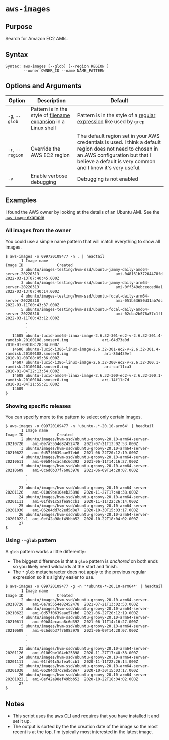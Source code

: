# `aws-images`

## Purpose
Search for Amazon EC2 AMIs.

## Syntax
```
Syntax: aws-images [--glob] [--region REGION ] 
        --owner OWNER_ID --name NAME_PATTERN
```

## Options and Arguments
| Option           | Description                                                                                                                                | Default                                                                                                                 |
|------------------|--------------------------------------------------------------------------------------------------------------------------------------------|-------------------------------------------------------------------------------------------------------------------------|
| `-g`, `--glob`   | Pattern is in the style of [filename expansion](https://www.gnu.org/software/bash/manual/html_node/Pattern-Matching.html) in a Linux shell | Pattern is in the style of a [regular expression](https://en.wikipedia.org/wiki/Regular_expression) like used by `grep` |
| `-r`, `--region` | Override the AWS EC2 region                                                                                                                | The default region set in your AWS credentials is used.  I think a default region does not need to chosen in an AWS configuration but that I believe a default is very common and I know it's very useful.                                                                   
| `-v`             | Enable verbose debugging                                                                                                                   | Debugging is not enabled                                                                                                |


## Examples
I found the AWS owner by looking at the details of an Ubuntu AMI.  See the [`aws-image` example](aws-image.md)

### All images from the owner
You could use a simple name pattern that will match everything to show all images.
```
$ aws-images -o 099720109477 -n . | headtail
       1 Image name                                                                                              Image ID               Created
       2 ubuntu/images-testing/hvm-ssd/ubuntu-jammy-daily-amd64-server-20220313                                  ami-048161b37204478fd  2022-03-13T07:40:45.000Z
       3 ubuntu/images-testing/hvm-ssd/ubuntu-jammy-daily-arm64-server-20220313                                  ami-0ff349ebceeced8a1  2022-03-13T07:40:14.000Z
       4 ubuntu/images-testing/hvm-ssd/ubuntu-focal-daily-arm64-server-20220310                                  ami-051b53650d31ab7dc  2022-03-11T00:43:37.000Z
       5 ubuntu/images-testing/hvm-ssd/ubuntu-focal-daily-amd64-server-20220310                                  ami-02cba2b076a57c1ff  2022-03-11T00:43:12.000Z
         .
         .
         .
   14605 ubuntu-lucid-amd64-linux-image-2.6.32-301-ec2-v-2.6.32-301.4-ramdisk.20100108.smoser0.img               ari-64d73a0d           2010-01-08T08:28:04.000Z
   14606 ubuntu-lucid-i386-linux-image-2.6.32-301-ec2-v-2.6.32-301.4-ramdisk.20100108.smoser0.img                ari-86d439ef           2010-01-08T08:05:36.000Z
   14607 ubuntu-lucid-i386-linux-image-2.6.32-300-ec2-v-2.6.32-300.1-ramdisk.20100104.smoser0.img                ari-caf11ca3           2010-01-04T22:13:54.000Z
   14608 ubuntu-lucid-amd64-linux-image-2.6.32-300-ec2-v-2.6.32-300.1-ramdisk.20100104.smoser0.img               ari-14f11c7d           2010-01-04T21:55:21.000Z
   14609 
$ 
```

### Showing specific releases
You can specify more to the pattern to select only certain images.
```
$ aws-images -o 099720109477 -n 'ubuntu-.*-20.10-arm64' | headtail
       1 Image name                                                         Image ID               Created
       2 ubuntu/images/hvm-ssd/ubuntu-groovy-20.10-arm64-server-20210720    ami-0e7a5554e82452478  2021-07-21T13:02:53.000Z
       3 ubuntu/images/hvm-ssd/ubuntu-groovy-20.10-arm64-server-20210622    ami-0d57f0639aae57eb6  2021-06-22T20:12:19.000Z
       4 ubuntu/images/hvm-ssd/ubuntu-groovy-20.10-arm64-server-20210611    ami-09b84ecaca8c6d392  2021-06-11T14:16:27.000Z
       5 ubuntu/images/hvm-ssd/ubuntu-groovy-20.10-arm64-server-20210609    ami-0c6d6b37f76083978  2021-06-09T14:28:07.000Z
         .
         .
         .
      23 ubuntu/images/hvm-ssd/ubuntu-groovy-20.10-arm64-server-20201126    ami-01069be104eb25898  2020-11-27T17:48:38.000Z
      24 ubuntu/images/hvm-ssd/ubuntu-groovy-20.10-arm64-server-20201111    ami-01fd91c5afea9ccb1  2020-11-11T22:26:14.000Z
      25 ubuntu/images/hvm-ssd/ubuntu-groovy-20.10-arm64-server-20201030    ami-06284dd7c2ed5d8e7  2020-10-30T15:03:17.000Z
      26 ubuntu/images/hvm-ssd/ubuntu-groovy-20.10-arm64-server-20201022.1  ami-0ef42a98ef49bbb52  2020-10-22T18:04:02.000Z
      27 
$ 
```

### Using `--glob` pattern
A `glob` pattern works a little differently:
- The biggest difference is that a `glob` pattern is _anchored_ on both ends so you likely need wildcards at the start and finish.
- The `*` `glob` metacharacter does not apply to the previous regular expression so it's slightly easier to use.
```
$ aws-images -o 099720109477 -g -n '*ubuntu-*-20.10-arm64*' | headtail
       1 Image name                                                         Image ID               Created
       2 ubuntu/images/hvm-ssd/ubuntu-groovy-20.10-arm64-server-20210720    ami-0e7a5554e82452478  2021-07-21T13:02:53.000Z
       3 ubuntu/images/hvm-ssd/ubuntu-groovy-20.10-arm64-server-20210622    ami-0d57f0639aae57eb6  2021-06-22T20:12:19.000Z
       4 ubuntu/images/hvm-ssd/ubuntu-groovy-20.10-arm64-server-20210611    ami-09b84ecaca8c6d392  2021-06-11T14:16:27.000Z
       5 ubuntu/images/hvm-ssd/ubuntu-groovy-20.10-arm64-server-20210609    ami-0c6d6b37f76083978  2021-06-09T14:28:07.000Z
         .
         .
         .
      23 ubuntu/images/hvm-ssd/ubuntu-groovy-20.10-arm64-server-20201126    ami-01069be104eb25898  2020-11-27T17:48:38.000Z
      24 ubuntu/images/hvm-ssd/ubuntu-groovy-20.10-arm64-server-20201111    ami-01fd91c5afea9ccb1  2020-11-11T22:26:14.000Z
      25 ubuntu/images/hvm-ssd/ubuntu-groovy-20.10-arm64-server-20201030    ami-06284dd7c2ed5d8e7  2020-10-30T15:03:17.000Z
      26 ubuntu/images/hvm-ssd/ubuntu-groovy-20.10-arm64-server-20201022.1  ami-0ef42a98ef49bbb52  2020-10-22T18:04:02.000Z
      27 
$ 
```

## Notes

- This script uses the [aws CLI](https://aws.amazon.com/cli/) and requires that you have installed it and set it up.
- The output is sorted by the the creation date of the image so the most recent is at the top.  I'm typically most interested in the latest image.